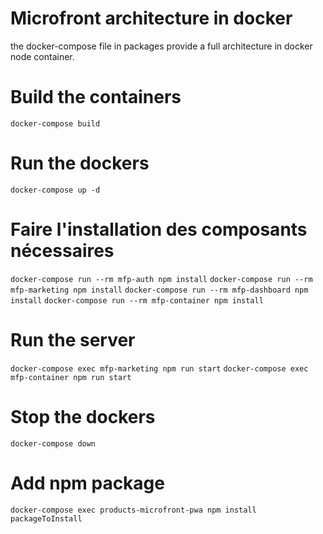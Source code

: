 # Microfront architecture in docker

the docker-compose file in packages provide a full architecture in docker node container.

# Build the containers
`docker-compose build`

# Run the dockers
`docker-compose up -d`

# Faire l'installation des composants nécessaires
`docker-compose run --rm mfp-auth npm install`
`docker-compose run --rm mfp-marketing npm install`
`docker-compose run --rm mfp-dashboard npm install`
`docker-compose run --rm mfp-container npm install`

# Run the server 
`docker-compose exec mfp-marketing npm run start`
`docker-compose exec mfp-container npm run start`

# Stop the dockers 
`docker-compose down`

# Add npm package
`docker-compose exec products-microfront-pwa npm install packageToInstall`